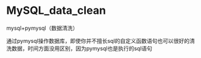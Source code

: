 # MySQL_data_clean
mysql+pymysql（数据清洗）


通过pymysql操作数据库，即使你并不擅长sql的自定义函数语句也可以很好的清洗数据，时间方面没用区别，因为pymysql也是执行的sql语句
